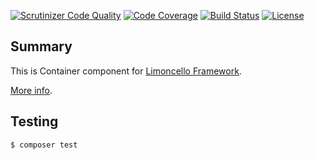 [![Scrutinizer Code Quality](https://scrutinizer-ci.com/g/lolltec/limoncello-php-component-container/badges/quality-score.png?b=master)](https://scrutinizer-ci.com/g/lolltec/limoncello-php-component-container/?branch=master)
[![Code Coverage](https://scrutinizer-ci.com/g/lolltec/limoncello-php-component-container/badges/coverage.png?b=master)](https://scrutinizer-ci.com/g/lolltec/limoncello-php-component-container/?branch=master)
[![Build Status](https://travis-ci.org/lolltec/limoncello-php-component-container.svg?branch=master)](https://travis-ci.org/lolltec/limoncello-php-component-container)
[![License](https://img.shields.io/github/license/lolltec/limoncello-php-framework.svg)](https://packagist.org/packages/lolltec/limoncello-php-framework)

## Summary

This is Container component for [Limoncello Framework](https://github.com/lolltec/limoncello-php-framework).

[More info](https://github.com/lolltec/limoncello-php-framework).

## Testing

```bash
$ composer test
```
